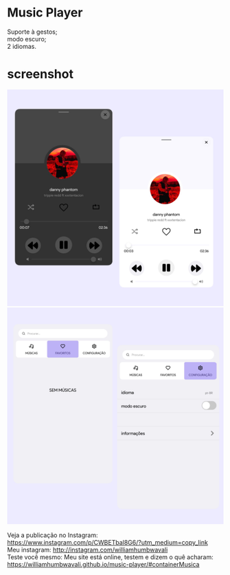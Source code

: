 # Music Player

Suporte à gestos;<br/>
modo escuro; <br/>
2 idiomas.

# screenshot 

<img src="Imagem/D17F101B-AFC0-4929-B7E3-1EB72D083092.jpeg"/>

<img src="Imagem/840852A7-5DCC-484F-AA45-3AF0A9495F2C.jpeg"/>

Veja a publicação no Instagram: https://www.instagram.com/p/CWBETbal8G6/?utm_medium=copy_link
<br/> 
Meu instagram: http://instagram.com/williamhumbwavali
<br/>
Teste você mesmo: Meu site está online, testem e dizem o quê acharam: https://williamhumbwavali.github.io/music-player/#containerMusica
